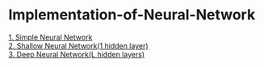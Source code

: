 # Implementation-of-Neural-Network

[1. Simple Neural Network](https://github.com/Jyotigupta0225/Implementation-of-Neural-Network/edit/master/README.md)</br>
[2. Shallow Neural Network(1 hidden layer)](https://github.com/Jyotigupta0225/Implementation-of-Neural-Network/edit/master/README.md)</br>
[3. Deep Neural Network(L hidden layers)](https://github.com/Jyotigupta0225/Implementation-of-Neural-Network/edit/master/README.md)</br>
